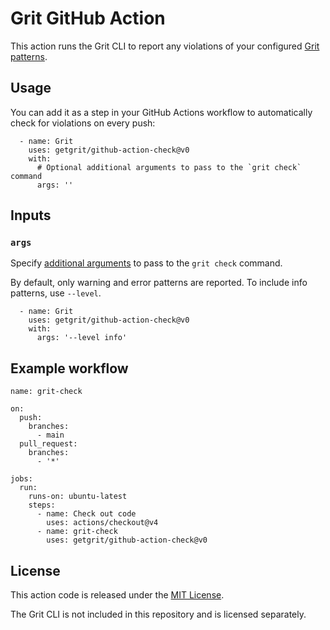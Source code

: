 # Grit GitHub Action

This action runs the Grit CLI to report any violations of your configured [Grit patterns](https://docs.grit.io/guides/config).

## Usage

You can add it as a step in your GitHub Actions workflow to automatically check for violations on every push:

```
  - name: Grit
    uses: getgrit/github-action-check@v0
    with:
      # Optional additional arguments to pass to the `grit check` command
      args: ''
```

## Inputs

### `args`
Specify [additional arguments](https://docs.grit.io/cli/reference#grit-check) to pass to the `grit check` command.

By default, only warning and error patterns are reported. To include info patterns, use `--level`.

```
  - name: Grit
    uses: getgrit/github-action-check@v0
    with:
      args: '--level info'
```

## Example workflow

```
name: grit-check

on:
  push:
    branches:
      - main
  pull_request:
    branches:
      - '*'

jobs:
  run:
    runs-on: ubuntu-latest
    steps:
      - name: Check out code
        uses: actions/checkout@v4
      - name: grit-check
        uses: getgrit/github-action-check@v0
```

## License
This action code is released under the [MIT License](LICENSE).

The Grit CLI is not included in this repository and is licensed separately.
